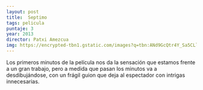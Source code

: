 ```yaml
---
layout: post
title:  Septimo
tags: pelicula
puntaje: 3
year: 2013
director: Patxi Amezcua
img: https://encrypted-tbn1.gstatic.com/images?q=tbn:ANd9GcQtr4Y_Sa5CLl9-3UX4oVtvMp-wZ9xPsEB8tsSphI9Kzsj7E8RO
---
```


Los primeros minutos de la película nos da la sensación que estamos frente a un gran trabajo, pero a medida que pasan los minutos va a desdibujándose, con un frágil guion que deja al espectador con intrigas innecesarias.  
